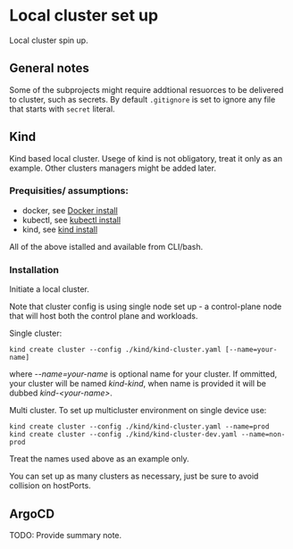 # Local cluster set up

Local cluster spin up.

## General notes

Some of the subprojects might require addtional resuorces to be delivered to cluster, such as secrets.
By default `.gitignore` is set to ignore any file that starts with `secret` literal. 

## Kind

Kind based local cluster. Usege of kind is not obligatory, treat it only as an example. Other clusters managers might be added later.

### Prequisities/ assumptions:
* docker, see [Docker install](https://docs.docker.com/engine/install/)
* kubectl, see [kubectl install](https://kubernetes.io/docs/tasks/tools/)
* kind, see [kind install](https://kind.sigs.k8s.io/docs/user/quick-start/#installation)

All of the above istalled and available from CLI/bash.


### Installation

Initiate a local cluster.

Note that cluster config is using single node set up - a control-plane node that will host both the control plane and workloads.

Single cluster:
```
kind create cluster --config ./kind/kind-cluster.yaml [--name=your-name]
```

where _--name=your-name_ is optional name for your cluster. If ommitted, your cluster will be named _kind-kind_, when name is provided it will be dubbed _kind-\<your-name>_.

Multi cluster. To set up multicluster environment on single device use:
```
kind create cluster --config ./kind/kind-cluster.yaml --name=prod
kind create cluster --config ./kind/kind-cluster-dev.yaml --name=non-prod
```
Treat the names used above as an example only.

You can set up as many clusters as necessary, just be sure to avoid collision on hostPorts.

## ArgoCD

TODO: Provide summary note.